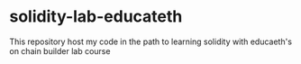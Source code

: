 # solidity-lab-educateth
This repository host my code in the path to learning solidity with educaeth's on chain builder lab course

